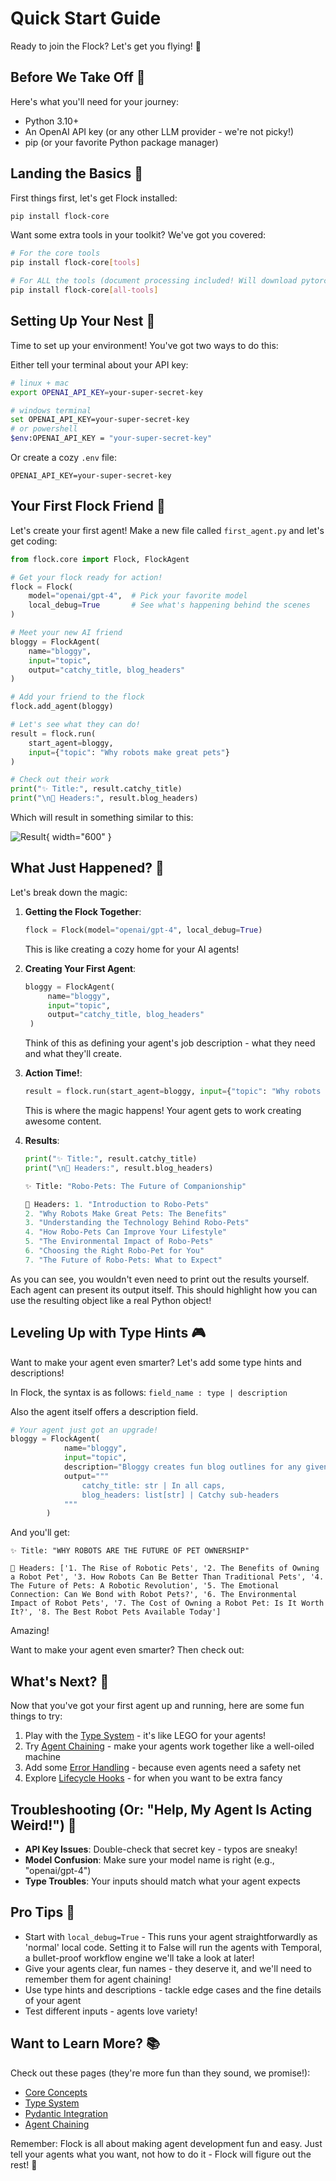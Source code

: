 # Quick Start Guide

Ready to join the Flock? Let's get you flying! 🐤

## Before We Take Off 🚀

Here's what you'll need for your journey:

- Python 3.10+ 
- An OpenAI API key (or any other LLM provider - we're not picky!)
- pip (or your favorite Python package manager)

## Landing the Basics 🛬

First things first, let's get Flock installed:

```bash
pip install flock-core
```

Want some extra tools in your toolkit? We've got you covered:

```bash
# For the core tools
pip install flock-core[tools]

# For ALL the tools (document processing included! Will download pytorch!)
pip install flock-core[all-tools]
```

## Setting Up Your Nest 🪹

Time to set up your environment! You've got two ways to do this:

Either tell your terminal about your API key:
```bash
# linux + mac
export OPENAI_API_KEY=your-super-secret-key

# windows terminal
set OPENAI_API_KEY=your-super-secret-key
# or powershell
$env:OPENAI_API_KEY = "your-super-secret-key"

```

Or create a cozy `.env` file:
```plaintext
OPENAI_API_KEY=your-super-secret-key
```

## Your First Flock Friend 🐥

Let's create your first agent! Make a new file called `first_agent.py` and let's get coding:

```python
from flock.core import Flock, FlockAgent

# Get your flock ready for action!
flock = Flock(
    model="openai/gpt-4",  # Pick your favorite model
    local_debug=True       # See what's happening behind the scenes
)

# Meet your new AI friend
bloggy = FlockAgent(
    name="bloggy",
    input="topic",
    output="catchy_title, blog_headers"
)

# Add your friend to the flock
flock.add_agent(bloggy)

# Let's see what they can do!
result = flock.run(
    start_agent=bloggy,
    input={"topic": "Why robots make great pets"}
)

# Check out their work
print("✨ Title:", result.catchy_title)
print("\n📝 Headers:", result.blog_headers)
```

Which will result in something similar to this:

![Result](./../assets/images/getting-started/first_agent_00.png){ width="600" }



## What Just Happened? 🤔

Let's break down the magic:

1. **Getting the Flock Together**:
   ```python
   flock = Flock(model="openai/gpt-4", local_debug=True)
   ```
   This is like creating a cozy home for your AI agents!

2. **Creating Your First Agent**:
   ```python
   bloggy = FlockAgent(
        name="bloggy",
        input="topic",
        output="catchy_title, blog_headers"
    )
   ```
   Think of this as defining your agent's job description - what they need and what they'll create.

3. **Action Time!**:
   ```python
   result = flock.run(start_agent=bloggy, input={"topic": "Why robots make great pets"})
   ```
   This is where the magic happens! Your agent gets to work creating awesome content.

4. **Results**:
    ```python
    print("✨ Title:", result.catchy_title)
    print("\n📝 Headers:", result.blog_headers)

    ✨ Title: "Robo-Pets: The Future of Companionship"

    📝 Headers: 1. "Introduction to Robo-Pets"
    2. "Why Robots Make Great Pets: The Benefits"
    3. "Understanding the Technology Behind Robo-Pets"
    4. "How Robo-Pets Can Improve Your Lifestyle"
    5. "The Environmental Impact of Robo-Pets"
    6. "Choosing the Right Robo-Pet for You"
    7. "The Future of Robo-Pets: What to Expect"
    ```

As you can see, you wouldn't even need to print out the results yourself. Each agent can present its output itself.
This should highlight how you can use the resulting object like a real Python object!

## Leveling Up with Type Hints 🎮

Want to make your agent even smarter? Let's add some type hints and descriptions!

In Flock, the syntax is as follows: `field_name : type | description`

Also the agent itself offers a description field.

```python
# Your agent just got an upgrade!
bloggy = FlockAgent(
            name="bloggy",
            input="topic",
            description="Bloggy creates fun blog outlines for any given topic",
            output="""
                catchy_title: str | In all caps, 
                blog_headers: list[str] | Catchy sub-headers
            """
        )
```

And you'll get:

```
✨ Title: "WHY ROBOTS ARE THE FUTURE OF PET OWNERSHIP"

📝 Headers: ['1. The Rise of Robotic Pets', '2. The Benefits of Owning a Robot Pet', '3. How Robots Can Be Better Than Traditional Pets', '4. The Future of Pets: A Robotic Revolution', '5. The Emotional Connection: Can We Bond with Robot Pets?', '6. The Environmental Impact of Robot Pets', '7. The Cost of Owning a Robot Pet: Is It Worth It?', '8. The Best Robot Pets Available Today']
```

Amazing!

Want to make your agent even smarter? Then check out:

## What's Next? 🎯

Now that you've got your first agent up and running, here are some fun things to try:

1. Play with the [Type System](../core-concepts/type-system.md) - it's like LEGO for your agents!
2. Try [Agent Chaining](../features/agent-chaining.md) - make your agents work together like a well-oiled machine
3. Add some [Error Handling](../core-concepts/error-handling.md) - because even agents need a safety net
4. Explore [Lifecycle Hooks](../features/lifecycle-hooks.md) - for when you want to be extra fancy

## Troubleshooting (Or: "Help, My Agent Is Acting Weird!") 🔧

- **API Key Issues**: Double-check that secret key - typos are sneaky!
- **Model Confusion**: Make sure your model name is right (e.g., "openai/gpt-4")
- **Type Troubles**: Your inputs should match what your agent expects

## Pro Tips 🌟

- Start with `local_debug=True` - This runs your agent straightforwardly as 'normal' local code. Setting it to False will run the agents with Temporal, a bullet-proof workflow engine we'll take a look at later!
- Give your agents clear, fun names - they deserve it, and we'll need to remember them for agent chaining!
- Use type hints and descriptions - tackle edge cases and the fine details of your agent
- Test different inputs - agents love variety!

## Want to Learn More? 📚

Check out these pages (they're more fun than they sound, we promise!):

- [Core Concepts](../core-concepts/agents.md)
- [Type System](../core-concepts/type-system.md)
- [Pydantic Integration](../features/pydantic.md)
- [Agent Chaining](../features/agent-chaining.md)

Remember: Flock is all about making agent development fun and easy. Just tell your agents what you want, not how to do it - Flock will figure out the rest! 🚀